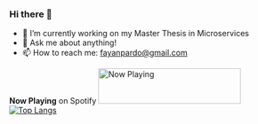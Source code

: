 ### Hi there 👋

- 🔭 I’m currently working on my Master Thesis in Microservices
- 💬 Ask me about anything!
- 📫 How to reach me: fayanpardo@gmail.com

**Now Playing** on Spotify
<a href="https://boxrhcp.vercel.app/now-playing?open">
    <img src="https://boxrhcp.vercel.app/now-playing" width="256" height="64" alt="Now Playing">
</a>
[![Top Langs](https://github-readme-stats.vercel.app/api/top-langs/?username=boxrhcp)](https://github.com/anuraghazra/github-readme-stats)
